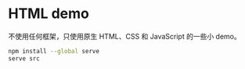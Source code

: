 # HTML demo

不使用任何框架，只使用原生 HTML、CSS 和 JavaScript 的一些小 demo。

```bash
npm install --global serve
serve src
```
